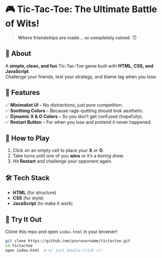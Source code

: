 # 🎮 Tic-Tac-Toe: The Ultimate Battle of Wits!  

> **Where friendships are made... or completely ruined.** 😈  

## 📝 About  
A **simple, clean, and fun** Tic-Tac-Toe game built with **HTML, CSS, and JavaScript**.  
Challenge your friends, test your strategy, and blame lag when you lose.  

## 🎨 Features  
✅ **Minimalist UI** – No distractions, just pure competition.  
✅ **Soothing Colors** – Because rage-quitting should look aesthetic.  
✅ **Dynamic X & O Colors** – So you don’t get confused (hopefully).  
✅ **Restart Button** – For when you lose and pretend it never happened.  

## 🎲 How to Play  
1. Click on an empty cell to place your **X** or **O**.  
2. Take turns until one of you **wins** or it’s a *boring draw*.  
3. Hit **Restart** and challenge your opponent again.  

## 🛠️ Tech Stack  
- **HTML** (for structure)  
- **CSS** (for style)  
- **JavaScript** (to make it work)  

## 🚀 Try It Out  
Clone this repo and open `index.html` in your browser!  
```bash
git clone https://github.com/yourusername/tictactoe.git
cd tictactoe
open index.html  # or just double-click it!
